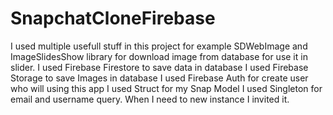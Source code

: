 # SnapchatCloneFirebase
 I used multiple usefull stuff in this project for example SDWebImage and ImageSlidesShow library for download image from database for use it in slider.
 I used Firebase Firestore to save data in database
 I used Firebase Storage to save Images in  database
 I used Firebase Auth for create user who will using this app
 I used Struct for my Snap Model
 I used Singleton for email and username query. When I need to new instance I invited it.
